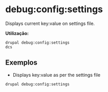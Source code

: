 # debug:config:settings
Displays current key:value on settings file.

**Utilização:**
```
drupal debug:config:settings
dcs
```

## Exemplos
* Displays key:value as per the settings file
```
drupal debug:config:settings
```
